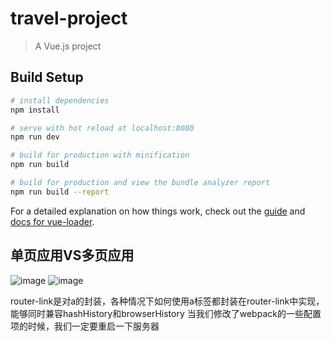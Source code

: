 # travel-project

> A Vue.js project

## Build Setup

``` bash
# install dependencies
npm install

# serve with hot reload at localhost:8080
npm run dev

# build for production with minification
npm run build

# build for production and view the bundle analyzer report
npm run build --report
```

For a detailed explanation on how things work, check out the [guide](http://vuejs-templates.github.io/webpack/) and [docs for vue-loader](http://vuejs.github.io/vue-loader).

## 单页应用VS多页应用
![image](https://github.com/xingzhenli/Vue-Project/blob/master/travel-project/static/images/many-page.jpg)
![image](https://github.com/xingzhenli/Vue-Project/blob/master/travel-project/static/images/single-page.jpg)


router-link是对a的封装，各种情况下如何使用a标签都封装在router-link中实现，能够同时兼容hashHistory和browserHistory
当我们修改了webpack的一些配置项的时候，我们一定要重启一下服务器